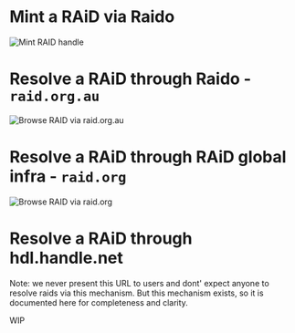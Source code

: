 
# Mint a RAiD via Raido 
![Mint RAID handle](https://www.plantuml.com/plantuml/png/7Sj1Ze8n20RG_PnYF43BtjiW9PQ4qZ_qGwzlTFkITxCGhw6L_Z-1wzo9aj_zQPZrgACfEw21BdiHLqizoYcJacriMcn1OmjzpQ22IYM9j3OvXYij2xINSVk5VZa7QldV1m00?cache=no)


# Resolve a RAiD through Raido - `raid.org.au`

![Browse RAID via `raid.org.au`](https://www.plantuml.com/plantuml/png/7Sf13W8n243HlQVG0xJilGr3YIMXCA7WND-Ckv-Vzn8ZhS4L-foPvtu315xz8pdhgCr1RicMdNm1LWlUZ44J0cKuB1I3uGJtasJA2WQoa3RHXZ8SuTVcTlFs5Vo7zrFHifO-VW00?cache=no)



# Resolve a RAiD through RAiD global infra - `raid.org`

![Browse RAID via `raid.org`](https://www.plantuml.com/plantuml/png/7Sf13W8n243HlQVG0xJilGr3YIMXCA7WND-Ckv-Vzn8ZhS4L-foPvtu315xz8pdhgCr1RicMdNm1LWlUZ44J0cKuB1I3uGJtasJA2WQoa3RHXZ8SuTVcTlFs5Vn7FnKjQ-dZ1m00?cache=no)


# Resolve a RAiD through hdl.handle.net

Note: we never present this URL to users and dont' expect anyone to resolve
raids via this mechanism.
But this mechanism exists, so it is documented here for completeness and 
clarity.

WIP
